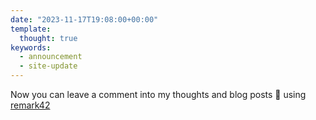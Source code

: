```yaml
---
date: "2023-11-17T19:08:00+00:00"
template:
  thought: true
keywords:
  - announcement
  - site-update
---
```


Now you can leave a comment into my thoughts and blog posts 🎊 using
[remark42](https://remark42.com)

